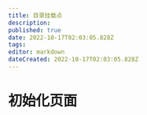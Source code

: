 ```yaml
---
title: 目录挂载点
description: 
published: true
date: 2022-10-17T02:03:05.828Z
tags: 
editor: markdown
dateCreated: 2022-10-17T02:03:05.828Z
---
```


# 初始化页面